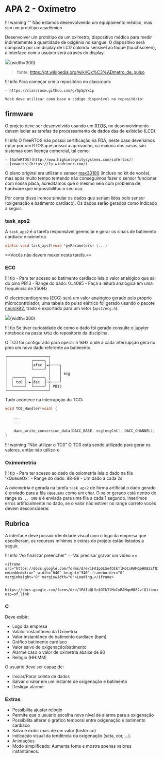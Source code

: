 # APA 2 - Oxímetro

!!! warning ""
    Não estamos desenvolvendo um equipamento médico, mas sim um protótipo acadêmico.

Desenvolver um protótipo de um oxímetro, dispositivo médico para medir indiretamente a quantidade de oxigênio no sangue. O dispositivo será composto por um display de LCD colorido sensível ao toque (touchscreen), a interface com o usuário será através do display.

![](https://pfarma.com.br/images/noticias/oximetro.jpg){width=300}

> fonte: https://pt.wikipedia.org/wiki/Ox%C3%ADmetro_de_pulso

!!! info
    Para começar crie o repositório no classroom:
    
    - https://classroom.github.com/g/Sp5pYx1p

    Você deve utilizar como base o código disponível no repositório! 

## firmware

O projeto deve ser desenvolvido usando um [ RTOS](https://www.mddionline.com/software/rtos-medical-devices-101), no desenvolvimento devem isolar as tarefas de processamento de dados das de exibicão (LCD).

!!! info
    O freeRTOS não possui certificação na FDA, neste caso deveríamos optar por um RTOS que possui a aprovacão, na maioria dos casos são sistemas com licença comercial, tal como:
    
    - [SafeRTOS](http://www.highintegritysystems.com/safertos/)
    - [vxworks](https://lp.windriver.com/)

O plano original era utilizar o sensor [max30100](https://www.filipeflop.com/produto/sensor-de-batimento-cardiaco-e-oximetro-max30100/) (incluso no kit de vocês), mas após muito tempo tentando não conseguimos fazer o sensor funcionar com nossa placa, acreditamos que o mesmo veio com problema de hardware que impossibilitou o seu uso. 
    
Por conta disso iremos simular os dados que seriam lidos pelo sensor (oxigenação e batimento cardíaco). Os dados serão gerados como indicado a seguir.

### task_aps2

A `task_aps2` é a tarefa responsável gerenciar e gerar os sinais de batimento cardíaco e oximetria. 

```c
static void task_aps2(void *pvParameters) {...}
```

==Vocês não devem mexer nesta tarefa.==

### ECG

!!! tip
    - Para ter acesso ao batimento cardíaco leia o valor analógico que sai do pino PB13
    - Range do dado: 0..4095
    - Faça a leitura analógica em uma frequência de 250Hz

O electrocardiograma (ECG) será um valor analógico gerado pelo próprio microcontrolador, uma tabela do pulso elétrico foi gerado usando o pacote [neurokit2](https://pypi.org/project/neurokit2/), trado e exportado para um vetor (`aps2/ecg.h`). 

![](21a-aps2/ecg.png){width=300}

!!! tip
    Se tiver curiosidade de como o dado foi gerado consulte o jupyter notebook na pasta `APS2` do repositório da disciplina.

O TC0 foi configurado para operar a 1kHz onde a cada interrupção gera no pino um novo dado referente ao batimento.

```
┌───────────────────┐
│           ┌─────┐ │
│           │afec │◄├────┐
│           └─────┘ │    │
│                   │    │ ecg 
│  ┌─────┐  ┌─────┐ │    │
│  │ tc0 ├─►│dac  ├─x────┘
│  └─────┘  └─────┘ │ PB13
└───────────────────┘
```
 
Tudo acontece na interrupção do TCO:

```c
void TC0_Handler(void) {

    ...
    ...

    dacc_write_conversion_data(DACC_BASE, ecg[ecgCnt], DACC_CHANNEL);
}
```

!!! warning "Não utilizar o TC0"
    O TC0 está sendo utilizado para gerar os valores, então não utilize-o

### Oximometria

!!! tip
    - Para ter acesso ao dado de oxiometria leia o dado na fila 'xQueueOx'.
    - Range do dado: 88-99
    - Um dado a cada 2s

A oxiometria é gerada na tarefa `task_aps2` de forma artificial o dado gerado é enviado para a fila `xQueueOx` como um char. O valor gerado está dentro do range `85 .. 100` e é enviada para uma fila a cada 1 segundo, inserimos erros artificialmente no dado, se o valor não estiver no range correto vocês devem desconsiderar.

## Rubrica

A interface deve possuir identidade visual com o logo da empresa que escolheram, os recursos mínimos e extras do projeto estão listados a seguir.

!!! info "Ao finalizar preencher"
    ==Vai precisar gravar um vídeo.==
    
    <iframe src="https://docs.google.com/forms/d/e/1FAIpQLSe4OIkTlMoCxRAMqoH082zfQ1ibnrcfldery7pKzva5hYCeKg/viewform?embedded=true" width="640" height="340" frameborder="0" marginheight="0" marginwidth="0">Loading…</iframe>

    - https://docs.google.com/forms/d/e/1FAIpQLSe4OIkTlMoCxRAMqoH082zfQ1ibnrcfldery7pKzva5hYCeKg/viewform?usp=sf_link

### C

Deve exibir:

- Logo da empresa
- Valalor instantâneo da Oximetria
- Valor instantâneo do batimento cardíaco (bpm)
- Gráfico batimento cardíaco
- Valor salvo de oxigenação/batimento
- Alarme caso o valor de oximetria abaixe de 90
- Relógio (HH:MM)

O usuário deve ser capaz de:

- Iniciar/Parar coleta de dados
- Salvar o valor em um instante de oxigenação e batimento
- Desligar alarme

### Extras

- Possibilita ajustar relógio
- Permite que o usuário escolha novo nível de alarme para a oxigenação
- Possibilita alterar o gráfico temporal entre oxigenação e batimento cardíaco
- Salva e exibir mais de um valor (histórico)
- Indicação visual da tendência da oxigenação (seta, cor, ...).
- Animações
- Modo simplificado: Aumenta fonte e mostra apenas valores instantâneos.

